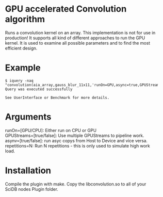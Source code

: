 # GPU accelerated Convolution algorithm
Runs a convolution kernel on an array. This implementation is not for use in production! It supports all kind of different approaches to run the GPU kernel. It is used to examine all possible parameters and to find the most efficient design. 


# Example
```
$ iquery -naq "convolution(aia_array,gauss_blur_11x11,'runOn=GPU,async=true,GPUStreams=true')"
Query was executed successfully

See UserInterface or Benchmark for more details.
```


# Arguments
runOn=[GPU/CPU]: Either run on CPU or GPU<br>
GPUStreams=[true/false]: Use multiple GPUStreams to pipeline work.<br>
asynv=[true/false]: run asyc copys from Host to Device and vice versa.<br>
repetitions=N: Run N repetitions - this is only used to simulate high work load.


# Installation
Compile the plugin with make.
Copy the libconvolution.so to all of your SciDB nodes Plugin folder.

